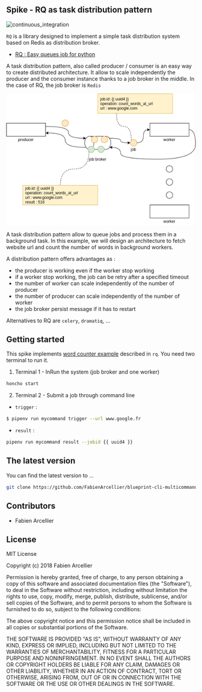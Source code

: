 ## Spike - RQ as task distribution pattern

![continuous_integration](https://github.com/FabienArcellier/spike-rq-task-distribution-pattern/workflows/continuous_integration/badge.svg)

``RQ`` is a library designed to implement a simple task distribution system based
on Redis as distribution broker.

* [RQ : Easy queues job for python](https://python-rq.org/)

A task distribution pattern, also called producer / consumer is an easy way to create
distributed architecture. It allow to scale independently the producer and the consumer
instance thanks to a job broker in the middle. In the case of RQ, the job broker is
`Redis`

![](docs/diagrams.png)

A task distribution pattern allow to queue jobs and process them in a background task.
In this example, we will design an architecture to fetch website url and count the number of words
in background workers.

A distribution pattern offers advantages as :

* the producer is working even if the worker stop working
* if a worker stop working, the job can be retry after a specified timeout
* the number of worker can scale independently of the number of producer
* the number of producer can scale independently of the number of worker
* the job broker persist message if it has to restart

Alternatives to RQ are ``celery``, ``dramatiq``, ...

## Getting started

This spike implements [word counter example](https://python-rq.org/) described in ``rq``.
You need two terminal to run it.

1. Terminal 1 - InRun the system (job broker and one worker)

```bash
honcho start
```

2. Terminal 2 - Submit a job through command line

* ``trigger`` :

```bash
$ pipenv run mycommand trigger --url www.google.fr
```

* ``result`` :

```bash
pipenv run mycommand result --jobid {{ uuid4 }}
```
## The latest version

You can find the latest version to ...

```bash
git clone https://github.com/FabienArcellier/blueprint-cli-multicommands-python.git
```

## Contributors

* Fabien Arcellier

## License

MIT License

Copyright (c) 2018 Fabien Arcellier

Permission is hereby granted, free of charge, to any person obtaining a copy
of this software and associated documentation files (the "Software"), to deal
in the Software without restriction, including without limitation the rights
to use, copy, modify, merge, publish, distribute, sublicense, and/or sell
copies of the Software, and to permit persons to whom the Software is
furnished to do so, subject to the following conditions:

The above copyright notice and this permission notice shall be included in all
copies or substantial portions of the Software.

THE SOFTWARE IS PROVIDED "AS IS", WITHOUT WARRANTY OF ANY KIND, EXPRESS OR
IMPLIED, INCLUDING BUT NOT LIMITED TO THE WARRANTIES OF MERCHANTABILITY,
FITNESS FOR A PARTICULAR PURPOSE AND NONINFRINGEMENT. IN NO EVENT SHALL THE
AUTHORS OR COPYRIGHT HOLDERS BE LIABLE FOR ANY CLAIM, DAMAGES OR OTHER
LIABILITY, WHETHER IN AN ACTION OF CONTRACT, TORT OR OTHERWISE, ARISING FROM,
OUT OF OR IN CONNECTION WITH THE SOFTWARE OR THE USE OR OTHER DEALINGS IN THE
SOFTWARE.
